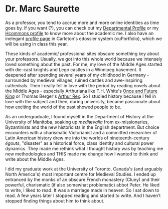 # Dr. Marc Saurette

As a professor, you tend to accrue more and more online identities as time goes by. If you want \(?\), you can check out my [Departmental Profile](https://carleton.ca/history/people/marc-saurette/) or my [Hcommons profile](https://hcommons.org/members/saurette/) to know more about the academic me. I also have an inelegant [profile page](https://cuportfolio.carleton.ca/view/view.php?t=R0JhOVq2vQu3xfWjiceY) in Carleton's edossier system \(cuPortfolio\), which we will be using in class this year. 

These kinds of academic/ professional sites obscure something key about your professors. Usually, we got into this whole world because we intensely loved something about the past. For me, my love of the Middle Ages started with die-cast knights and Lego castles in a Winnipeg basement. It deepened after spending several years of my childhood in Germany - surrounded by medieval villages, ruined castles and awe-inspiring cathedrals. Then I really fell in love with the period by reading novels about the Middle Ages - especially Arthuriana like T.H. White's [Once and Future King](https://ocul-crl.primo.exlibrisgroup.com/permalink/01OCUL_CRL/1gorbd6/alma991007825869705153) or Thomas Berger's [Arthur Rex](https://ocul-crl.primo.exlibrisgroup.com/permalink/01OCUL_CRL/1gorbd6/alma991008085209705153). So I studied history because I fell in love with the subject and then, during university, became passionate about how exciting the world of the past showed people to be. 

As an undergraduate, I found myself in the Department of History at the University of Manitoba, soaking up _mediævalia_ from ex-missionaries, Byzantinists and the new historicists in the English department. But choice encounters with a charismatic Victorianist and a committed researcher of Latin American history drew me into the worlds of nineteenth-century _égouts_, "disaster" as a historical force, class identity and cultural power dynamics. They made me rethink what I thought history was by teaching me new methodologies and THIS made me change how I wanted to think and write about the Middle Ages. 

I did my graduate work at the University of Toronto, Canada's \(and arguably North America's\) most important centre for Medieval Studies. I ended up entranced by the monks of an obscure French monastery \(Cluny\) and their powerful, charismatic \(if also somewhat problematic\) abbot Peter. He liked to write, I liked to read. It was a marriage made in heaven. So I sat down to read. A few years later I stopped reading and started to write. And I haven’t stopped finding things about him to think about.

